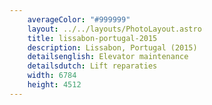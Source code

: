 ```yaml
---
    averageColor: "#999999"
    layout: ../../layouts/PhotoLayout.astro
    title: lissabon-portugal-2015
    description: Lissabon, Portugal (2015)
    detailsenglish: Elevator maintenance
    detailsdutch: Lift reparaties
    width: 6784
    height: 4512
---
```

